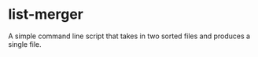 # list-merger
A simple command line script that takes in two sorted files and produces a single file.
